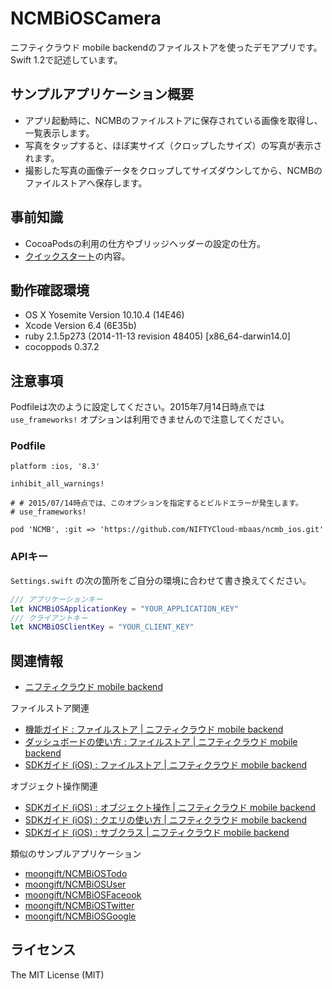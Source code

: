 

# NCMBiOSCamera

ニフティクラウド mobile backendのファイルストアを使ったデモアプリです。Swift 1.2で記述しています。

## サンプルアプリケーション概要

- アプリ起動時に、NCMBのファイルストアに保存されている画像を取得し、一覧表示します。
- 写真をタップすると、ほぼ実サイズ（クロップしたサイズ）の写真が表示されます。
- 撮影した写真の画像データをクロップしてサイズダウンしてから、NCMBのファイルストアへ保存します。

## 事前知識

- CocoaPodsの利用の仕方やブリッジヘッダーの設定の仕方。
- [クイックスタート](http://mb.cloud.nifty.com/doc/quickstart_ios.html)の内容。

## 動作確認環境

- OS X Yosemite Version 10.10.4 (14E46)
- Xcode Version 6.4 (6E35b)
- ruby 2.1.5p273 (2014-11-13 revision 48405) [x86_64-darwin14.0]
- cocoppods 0.37.2


## 注意事項

Podfileは次のように設定してください。2015年7月14日時点では `use_frameworks!` オプションは利用できませんので注意してください。

### Podfile

```
platform :ios, '8.3'

inhibit_all_warnings!

# # 2015/07/14時点では、このオプションを指定するとビルドエラーが発生します。
# use_frameworks!

pod 'NCMB', :git => 'https://github.com/NIFTYCloud-mbaas/ncmb_ios.git'
```

### APIキー

`Settings.swift` の次の箇所をご自分の環境に合わせて書き換えてください。

```swift
/// アプリケーションキー
let kNCMBiOSApplicationKey = "YOUR_APPLICATION_KEY"
/// クライアントキー
let kNCMBiOSClientKey = "YOUR_CLIENT_KEY"
```

## 関連情報

- [ニフティクラウド mobile backend](http://mb.cloud.nifty.com/)

ファイルストア関連

- [機能ガイド : ファイルストア | ニフティクラウド mobile backend](http://mb.cloud.nifty.com/doc/current/fnguide/filestore.html)
- [ダッシュボードの使い方 : ファイルストア | ニフティクラウド mobile backend](http://mb.cloud.nifty.com/doc/current/dashboard/filestore.html)
- [SDKガイド (iOS) : ファイルストア | ニフティクラウド mobile backend](http://mb.cloud.nifty.com/doc/current/sdkguide/ios/filestore.html)

オブジェクト操作関連

- [SDKガイド (iOS) : オブジェクト操作 | ニフティクラウド mobile backend](http://mb.cloud.nifty.com/doc/current/sdkguide/ios/datastore.html)
- [SDKガイド (iOS) : クエリの使い方 | ニフティクラウド mobile backend](http://mb.cloud.nifty.com/doc/current/sdkguide/ios/query.html)
- [SDKガイド (iOS) : サブクラス | ニフティクラウド mobile backend](http://mb.cloud.nifty.com/doc/current/sdkguide/ios/subclass.html)


類似のサンプルアプリケーション
- [moongift/NCMBiOSTodo](https://github.com/moongift/NCMBiOSTodo)
- [moongift/NCMBiOSUser](https://github.com/moongift/NCMBiOSUser)
- [moongift/NCMBiOSFaceook](https://github.com/moongift/NCMBiOSFaceook  )
- [moongift/NCMBiOSTwitter](https://github.com/moongift/NCMBiOSTwitter)
- [moongift/NCMBiOSGoogle](https://github.com/moongift/NCMBiOSGoogle)

## ライセンス

The MIT License (MIT)

